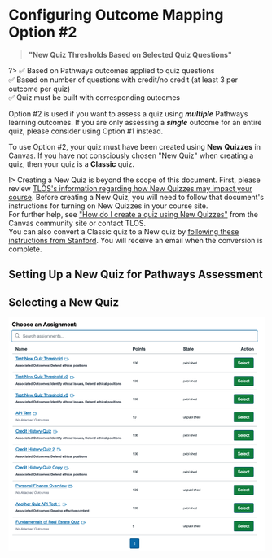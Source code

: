 # Configuring Outcome Mapping Option #2

> **"New Quiz Thresholds Based on Selected Quiz Questions"**

?> :white_check_mark: Based on Pathways outcomes applied to quiz questions  
:white_check_mark: Based on number of questions with credit/no credit (at least 3 per outcome per quiz)  
:white_check_mark: Quiz must be built with corresponding outcomes

Option #2 is used if you want to assess a quiz using ***multiple*** Pathways learning outcomes.  If you are only assessing a ***single*** outcome for an entire quiz, please consider using Option #1 instead.

To use Option #2, your quiz must have been created using **New Quizzes** in Canvas. If you have not consciously chosen "New Quiz" when creating a quiz, then your quiz is a **Classic** quiz.

!> Creating a New Quiz is beyond the scope of this document. First, please review [TLOS's information regarding how New Quizzes may impact your course](https://docs.google.com/document/d/1x9UzmXJjRu_THnXA6l759l9qiaO8AOLDi_nD6y9u6fY/edit#heading=h.424hqqt677wu). Before creating a New Quiz, you will need to follow that document's instructions for turning on New Quizzes in your course site.  
For further help, see ["How do I create a quiz using New Quizzes"](https://community.canvaslms.com/t5/Instructor-Guide/How-do-I-create-a-quiz-using-New-Quizzes/ta-p/1173) from the Canvas community site or contact TLOS.   
You can also convert a Classic quiz to a New quiz by [following these instructions from Stanford](https://canvashelp.stanford.edu/hc/en-us/articles/4405026108179-Enable-and-Use-New-Quizzes#h_01HPJ2MZZSH23BTJDDXYYXY5G7).  You will receive an email when the conversion is complete.

## Setting Up a New Quiz for Pathways Assessment



## Selecting a New Quiz

![New Quizzes Only List](/_media/newquizlist.png "New Quizzes Only List")